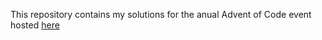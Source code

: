 This repository contains my solutions for the anual
Advent of Code event hosted [here](https://adventofcode.com)
